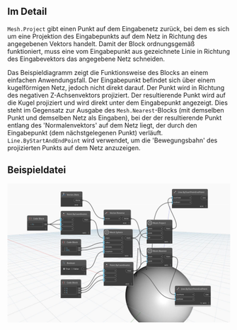 ## Im Detail
`Mesh.Project` gibt einen Punkt auf dem Eingabenetz zurück, bei dem es sich um eine Projektion des Eingabepunkts auf dem Netz in Richtung des angegebenen Vektors handelt. Damit der Block ordnungsgemäß funktioniert, muss eine vom Eingabepunkt aus gezeichnete Linie in Richtung des Eingabevektors das angegebene Netz schneiden.

Das Beispieldiagramm zeigt die Funktionsweise des Blocks an einem einfachen Anwendungsfall. Der Eingabepunkt befindet sich über einem kugelförmigen Netz, jedoch nicht direkt darauf. Der Punkt wird in Richtung des negativen Z-Achsenvektors projiziert. Der resultierende Punkt wird auf die Kugel projiziert und wird direkt unter dem Eingabepunkt angezeigt. Dies steht im Gegensatz zur Ausgabe des `Mesh.Nearest`-Blocks (mit demselben Punkt und demselben Netz als Eingaben), bei der der resultierende Punkt entlang des 'Normalenvektors' auf dem Netz liegt, der durch den Eingabepunkt (dem nächstgelegenen Punkt) verläuft. `Line.ByStartAndEndPoint` wird verwendet, um die 'Bewegungsbahn' des projizierten Punkts auf dem Netz anzuzeigen.

## Beispieldatei

![Example](./Autodesk.DesignScript.Geometry.Mesh.Project_img.jpg)
